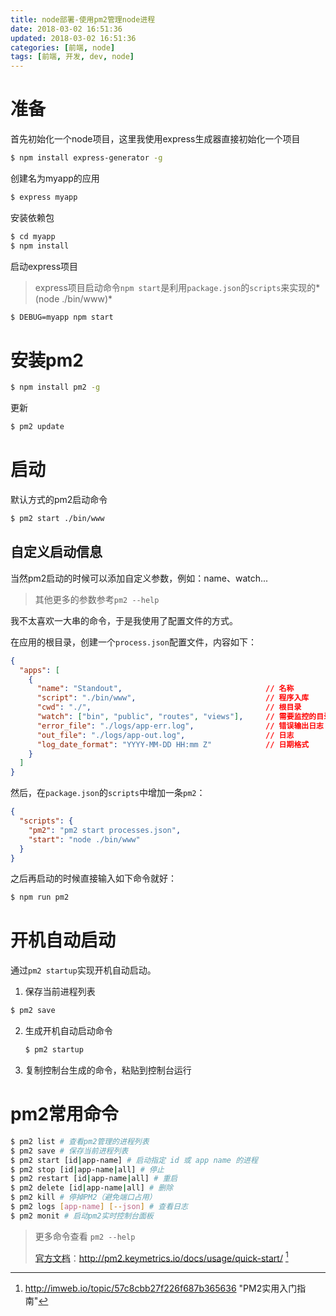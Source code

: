 ```yaml
---
title: node部署-使用pm2管理node进程
date: 2018-03-02 16:51:36
updated: 2018-03-02 16:51:36
categories: [前端, node]
tags: [前端, 开发, dev, node]
---
```


# 准备

首先初始化一个node项目，这里我使用express生成器直接初始化一个项目

```bash
$ npm install express-generator -g
```

创建名为myapp的应用

```bash
$ express myapp
```

安装依赖包

```bash
$ cd myapp 
$ npm install
```

启动express项目

> express项目启动命令`npm start`是利用`package.json`的`scripts`来实现的*(node ./bin/www)*

```bash
$ DEBUG=myapp npm start
```



# 安装pm2

```bash
$ npm install pm2 -g
```

更新

```bash
$ pm2 update
```



# 启动


默认方式的pm2启动命令

```bash
$ pm2 start ./bin/www
```

## 自定义启动信息

当然pm2启动的时候可以添加自定义参数，例如：name、watch...

> 其他更多的参数参考`pm2 --help`

我不太喜欢一大串的命令，于是我使用了配置文件的方式。

在应用的根目录，创建一个`process.json`配置文件，内容如下：

```json
{
  "apps": [
    {
      "name": "Standout",                                // 名称
      "script": "./bin/www",                             // 程序入库
      "cwd": "./",                                       // 根目录
      "watch": ["bin", "public", "routes", "views"],     // 需要监控的目录
      "error_file": "./logs/app-err.log",                // 错误输出日志
      "out_file": "./logs/app-out.log",                  // 日志
      "log_date_format": "YYYY-MM-DD HH:mm Z"            // 日期格式
    }
  ]
}
```

然后，在`package.json`的`scripts`中增加一条`pm2`：

```json
{
  "scripts": {
    "pm2": "pm2 start processes.json",
    "start": "node ./bin/www"
  }
}
```

之后再启动的时候直接输入如下命令就好：

```bash
$ npm run pm2
```



# 开机自动启动

通过`pm2 startup`实现开机自动启动。

1. 保存当前进程列表

  ```bash
  $ pm2 save
  ```

2. 生成开机自动启动命令

   ```bash
   $ pm2 startup 
   ```

3. 复制控制台生成的命令，粘贴到控制台运行




# pm2常用命令

```bash
$ pm2 list # 查看pm2管理的进程列表
$ pm2 save # 保存当前进程列表
$ pm2 start [id|app-name] # 启动指定 id 或 app name 的进程
$ pm2 stop [id|app-name|all] # 停止
$ pm2 restart [id|app-name|all] # 重启
$ pm2 delete [id|app-name|all] # 删除
$ pm2 kill # 停掉PM2（避免端口占用）
$ pm2 logs [app-name] [--json] # 查看日志
$ pm2 monit # 启动pm2实时控制台面板
```

> 更多命令查看 `pm2 --help`
>
> [官方文档][1]：http://pm2.keymetrics.io/docs/usage/quick-start/  [^PM2实用入门指南]



[^PM2实用入门指南]: http://imweb.io/topic/57c8cbb27f226f687b365636	"PM2实用入门指南"


[1]:http://pm2.keymetrics.io/docs/usage/quick-start/	"官方文档"
